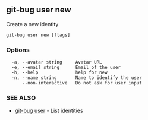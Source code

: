 ## git-bug user new

Create a new identity

```
git-bug user new [flags]
```

### Options

```
  -a, --avatar string     Avatar URL
  -e, --email string      Email of the user
  -h, --help              help for new
  -n, --name string       Name to identify the user
      --non-interactive   Do not ask for user input
```

### SEE ALSO

* [git-bug user](git-bug_user.md)	 - List identities

